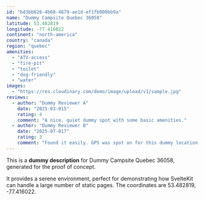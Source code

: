 ```yaml
---
id: "bd3bb626-4b68-4679-ae1d-ef1fb000bb9a"
name: "Dummy Campsite Quebec 36058"
latitude: 53.482819
longitude: -77.416022
continent: "north-america"
country: "canada"
region: "quebec"
amenities:
  - "ATV-access"
  - "fire-pit"
  - "toilet"
  - "dog-friendly"
  - "water"
images:
  - "https://res.cloudinary.com/demo/image/upload/v1/sample.jpg"
reviews:
  - author: "Dummy Reviewer A"
    date: "2025-03-015"
    rating: 4
    comment: "A nice, quiet dummy spot with some basic amenities."
  - author: "Dummy Reviewer B"
    date: "2025-07-017"
    rating: 3
    comment: "Found it easily. GPS was spot on for this dummy location."
---
```


This is a **dummy description** for Dummy Campsite Quebec 36058, generated for the proof of concept.

It provides a serene environment, perfect for demonstrating how SvelteKit can handle a large number of static pages. The coordinates are 53.482819, -77.416022.
